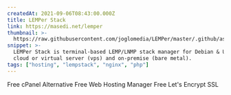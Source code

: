 ```yaml
---
createdAt: 2021-09-06T08:43:00.000Z
title: LEMPer Stack
link: https://masedi.net/lemper
thumbnail: >-
  https://raw.githubusercontent.com/joglomedia/LEMPer/master/.github/assets/lemper-logo.svg
snippet: >-
  LEMPer Stack is terminal-based LEMP/LNMP stack manager for Debian & Ubuntu
  cloud or virtual server (vps) and on-premise (bare metal).
tags: ["hosting", "lempstack", "nginx", "php"]
---
```

Free cPanel Alternative
Free Web Hosting Manager
Free Let's Encrypt SSL